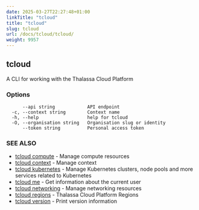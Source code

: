 ```yaml
---
date: 2025-03-27T22:27:48+01:00
linkTitle: "tcloud"
title: "tcloud"
slug: tcloud
url: /docs/tcloud/tcloud/
weight: 9957
---
```

## tcloud

A CLI for working with the Thalassa Cloud Platform

### Options

```
      --api string            API endpoint
  -c, --context string        Context name
  -h, --help                  help for tcloud
  -O, --organisation string   Organisation slug or identity
      --token string          Personal access token
```

### SEE ALSO

* [tcloud compute](/docs/tcloud/tcloud_compute/)	 - Manage compute resources
* [tcloud context](/docs/tcloud/tcloud_context/)	 - Manage context
* [tcloud kubernetes](/docs/tcloud/tcloud_kubernetes/)	 - Manage Kubernetes clusters, node pools and more services related to Kubernetes
* [tcloud me](/docs/tcloud/tcloud_me/)	 - Get information about the current user
* [tcloud networking](/docs/tcloud/tcloud_networking/)	 - Manage networking resources
* [tcloud regions](/docs/tcloud/tcloud_regions/)	 - Thalassa Cloud Platform Regions
* [tcloud version](/docs/tcloud/tcloud_version/)	 - Print version information

